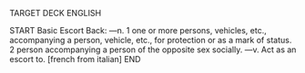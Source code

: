 TARGET DECK
ENGLISH

START
Basic
Escort
Back: —n. 1 one or more persons, vehicles, etc., accompanying a person, vehicle, etc., for protection or as a mark of status. 2 person accompanying a person of the opposite sex socially. —v. Act as an escort to. [french from italian]
END
